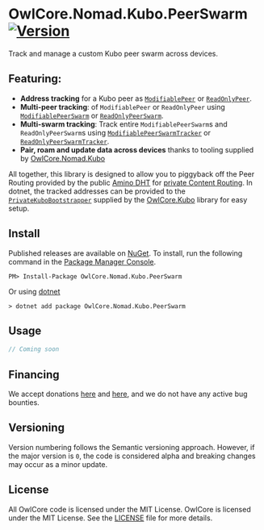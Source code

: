 # OwlCore.Nomad.Kubo.PeerSwarm [![Version](https://img.shields.io/nuget/v/OwlCore.Nomad.Kubo.PeerSwarm.svg)](https://www.nuget.org/packages/OwlCore.Nomad.Kubo.PeerSwarm)

Track and manage a custom Kubo peer swarm across devices.

## Featuring:
- **Address tracking** for a Kubo peer as [`ModifiablePeer`](https://github.com/Arlodotexe/OwlCore.Nomad.Kubo.PeerSwarm/blob/main/src/ModifiablePeer.cs) or [`ReadOnlyPeer`](https://github.com/Arlodotexe/OwlCore.Nomad.Kubo.PeerSwarm/blob/main/src/ReadOnlyPeer.cs).
- **Multi-peer tracking**: of `ModifiablePeer` or `ReadOnlyPeer` using [`ModifiablePeerSwarm`](https://github.com/Arlodotexe/OwlCore.Nomad.Kubo.PeerSwarm/blob/main/src/ModifiablePeerSwarm.cs) or [`ReadOnlyPeerSwarm`](https://github.com/Arlodotexe/OwlCore.Nomad.Kubo.PeerSwarm/blob/main/src/ReadOnlyPeerSwarm.cs).
- **Multi-swarm tracking**: Track entire `ModifiablePeerSwarm`s and `ReadOnlyPeerSwarm`s using [`ModifiablePeerSwarmTracker`](https://github.com/Arlodotexe/OwlCore.Nomad.Kubo.PeerSwarm/blob/main/src/ModifiablePeerSwarmTracker.cs) or [`ReadOnlyPeerSwarmTracker`](https://github.com/Arlodotexe/OwlCore.Nomad.Kubo.PeerSwarm/blob/main/src/ReadOnlyPeerSwarmTracker.cs).
- **Pair, roam and update data across devices** thanks to tooling supplied by [OwlCore.Nomad.Kubo](https://github.com/Arlodotexe/OwlCore.Nomad.Kubo/)

All together, this library is designed to allow you to piggyback off the Peer Routing provided by the public [Amino DHT](https://probelab.io/ipfs/amino) for [private Content Routing](https://github.com/ipfs/kubo/blob/master/docs/experimental-features.md#private-networks).
In dotnet, the tracked addresses can be provided to the [`PrivateKuboBootstrapper`](https://github.com/Arlodotexe/OwlCore.Kubo/blob/main/src/PrivateKuboBootstrapper.cs) supplied by the [OwlCore.Kubo](https://github.com/Arlodotexe/OwlCore.Kubo/) library for easy setup.

## Install

Published releases are available on [NuGet](https://www.nuget.org/packages/OwlCore.Nomad.Kubo.PeerSwarm). To install, run the following command in the [Package Manager Console](https://docs.nuget.org/docs/start-here/using-the-package-manager-console).

    PM> Install-Package OwlCore.Nomad.Kubo.PeerSwarm
    
Or using [dotnet](https://docs.microsoft.com/en-us/dotnet/core/tools/dotnet)

    > dotnet add package OwlCore.Nomad.Kubo.PeerSwarm

## Usage

```cs
// Coming soon
```

## Financing

We accept donations [here](https://github.com/sponsors/Arlodotexe) and [here](https://www.patreon.com/arlodotexe), and we do not have any active bug bounties.

## Versioning

Version numbering follows the Semantic versioning approach. However, if the major version is `0`, the code is considered alpha and breaking changes may occur as a minor update.

## License

All OwlCore code is licensed under the MIT License. OwlCore is licensed under the MIT License. See the [LICENSE](./src/LICENSE.txt) file for more details.
